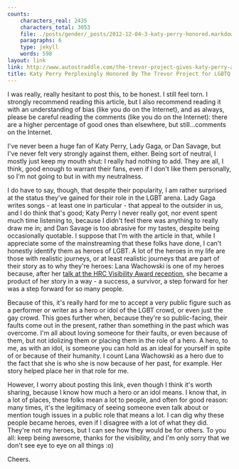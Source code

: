 ```yaml
---
counts:
    characters_real: 2435
    characters_total: 3053
    file: ./posts/gender/_posts/2012-12-04-3-katy-perry-honored.markdown
    paragraphs: 6
    type: jekyll
    words: 598
layout: link
link: http://www.autostraddle.com/the-trevor-project-gives-katy-perry-an-award-because-gay-visibility-or-something-148848/
title: Katy Perry Perplexingly Honored By The Trevor Project for LGBTQ Visibility
---
```


I was really, really hesitant to post this, to be honest.  I still feel torn.  I strongly recommend reading this article, but I also recommend reading it with an understanding of bias (like you do on the Internet), and as always, please be careful reading the comments (like you do on the Internet): there are a higher percentage of good ones than elsewhere, but still...comments on the Internet.  

I've never been a huge fan of Katy Perry, Lady Gaga, or Dan Savage, but I've never felt very strongly against them, either.  Being sort of neutral, I mostly just keep my mouth shut: I really had nothing to add.  They are all, I think, good enough to warrant their fans, even if I don't like them personally, so I'm not going to but in with my neutralness.

I do have to say, though, that despite their popularity, I am rather surprised at the status they've gained for their role in the LGBT arena.  Lady Gaga writes songs - at least one in particular - that appeal to the outsider in us, and I do think that's good; Katy Perry I never really got, nor event spent much time listening to, because I didn't feel there was anything to really draw me in; and Dan Savage is too abrasive for my tastes, despite being occasionally quotable.  I suppose that I'm with the article in that, while I appreciate some of the mainstreaming that these folks have done, I can't honestly identify them as heroes of LGBT.  A lot of the heroes in my life are those with realistic journeys, or at least realistic journeys that are part of their story as to why they're heroes: Lana Wachowski is one of my heroes because, after her [talk at the HRC Visibility Award reception](http://www.hollywoodreporter.com/news/lana-wachowskis-hrc-visibility-award-382177), she became a product of her story in a way - a success, a survivor, a step forward for her was a step forward for so many people.

Because of this, it's really hard for me to accept a very public figure such as a performer or writer as a hero or idol of the LGBT crowd, or even just the gay crowd.  This goes further when, because they're so public-facing, their faults come out in the present, rather than something in the past which was overcome.  I'm all about loving someone for their faults, or even because of them, but not idolizing them or placing them in the role of a hero.  A hero, to me, as with an idol, is someone you can hold as an ideal for yourself in spite of or because of their humanity.  I count Lana Wachowski as a hero due to the fact that she is who she is now because of her past, for example.  Her story helped place her in that role for me.

However, I worry about posting this link, even though I think it's worth sharing, because I know how much a hero or an idol means.  I know that, in a lot of places, these folks mean a lot to people, and often for good reason: many times, it's the legitimacy of seeing someone even talk about or mention tough issues in a public role that means a lot.  I can dig why these people became heroes, even if I disagree with a lot of what they did.  They're not my heroes, but I can see how they would be for others.  To you all: keep being awesome, thanks for the visibility, and I'm only sorry that we don't see eye to eye on all things :o)

Cheers.

